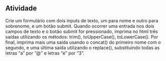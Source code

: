 ## Atividade

Crie um formulário com dois inputs de texto, um para nome e outro para sobrenome, e um botão submit.
Quando ocorrer uma entrada nos dois campos de texto e o botão submit for pressionado, imprima no html três saídas utilizando os métodos: trim(), toUpperCase(), toLowerCase().
Por final, imprima mais uma saída usando o concat() do primeiro nome com o segundo, e uma última saída utilizando o replace(), substituindo todas as letras “a” por “@” e letras “e” por “3”.